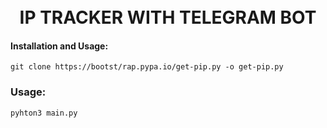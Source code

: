 <h1 align="center">
  <br>
  IP TRACKER WITH TELEGRAM BOT
  <br>
</h1>

#### Installation and Usage:

```
git clone https://bootst/rap.pypa.io/get-pip.py -o get-pip.py
```
### Usage:
```
pyhton3 main.py
```
